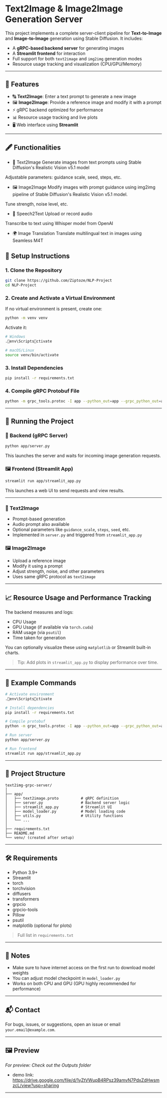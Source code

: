 
# Text2Image & Image2Image Generation Server

This project implements a complete server-client pipeline for **Text-to-Image** and **Image-to-Image** generation using Stable Diffusion. It includes:

- A **gRPC-based backend server** for generating images
- A **Streamlit frontend** for interaction
- Full support for both `text2image` and `img2img` generation modes
- Resource usage tracking and visualization (CPU/GPU/Memory)

---

## 🧠 Features

- 🔠 **Text2Image**: Enter a text prompt to generate a new image
- 🖼️ **Image2Image**: Provide a reference image and modify it with a prompt
- ⚡ gRPC backend optimized for performance
- 📊 Resource usage tracking and live plots
- 🖥️ Web interface using **Streamlit**

---

## 🖋️ Functionalities
- 🔡 Text2Image
Generate images from text prompts using Stable Diffusion's Realistic Vision v5.1 model

Adjustable parameters: guidance scale, seed, steps, etc.

- 🖼️ Image2Image
Modify images with prompt guidance using img2img pipeline of Stable Diffusion's Realistic Vision v5.1 model.

Tune strength, noise level, etc.

- 🎤 Speech2Text
Upload or record audio

Transcribe to text using Whisper model from OpenAI

- 🌍 Image Translation
Translate multilingual text in images using Seamless M4T

## 🔧 Setup Instructions

### 1. Clone the Repository

```bash
git clone https://github.com/Ziptoze/NLP-Project
cd NLP-Project
```

### 2. Create and Activate a Virtual Environment

If no virtual environment is present, create one:

```bash
python -m venv venv
```

Activate it:

```bash
# Windows
.env\Scriptsctivate

# macOS/Linux
source venv/bin/activate
```

### 3. Install Dependencies

```bash
pip install -r requirements.txt
```

### 4. Compile gRPC Protobuf File

```bash
python -m grpc_tools.protoc -I app --python_out=app --grpc_python_out=app app/text2image.proto
```

---

## 🚀 Running the Project

### 🧠 Backend (gRPC Server)

```bash
python app/server.py
```

This launches the server and waits for incoming image generation requests.

### 🖼️ Frontend (Streamlit App)

```bash
streamlit run app/streamlit_app.py
```

This launches a web UI to send requests and view results.

---


### 🔡 Text2Image

- Prompt-based generation
- Audio prompt also available
- Optional parameters like `guidance_scale`, `steps`, `seed`, etc.
- Implemented in `server.py` and triggered from `streamlit_app.py`

### 🖼️ Image2Image

- Upload a reference image
- Modify it using a prompt
- Adjust strength, noise, and other parameters
- Uses same gRPC protocol as `text2image`

---

## 📈 Resource Usage and Performance Tracking

The backend measures and logs:

- CPU Usage
- GPU Usage (if available via `torch.cuda`)
- RAM usage (via `psutil`)
- Time taken for generation

You can optionally visualize these using `matplotlib` or Streamlit built-in charts.

> Tip: Add plots in `streamlit_app.py` to display performance over time.

---

## 🧪 Example Commands

```bash
# Activate environment
.env\Scriptsctivate

# Install dependencies
pip install -r requirements.txt

# Compile protobuf
python -m grpc_tools.protoc -I app --python_out=app --grpc_python_out=app app/text2image.proto

# Run server
python app/server.py

# Run frontend
streamlit run app/streamlit_app.py
```

---

## 📂 Project Structure

```
text2img-grpc-server/
│
├── app/
│   ├── text2image.proto          # gRPC definition
│   ├── server.py                 # Backend server logic
│   ├── streamlit_app.py          # Streamlit UI
│   ├── model_loader.py           # Model loading code
│   ├── utils.py                  # Utility functions
│   └── ...
│
├── requirements.txt
├── README.md
└── venv/ (created after setup)
```

---

## 🛠️ Requirements

- Python 3.9+
- Streamlit
- torch
- torchvision
- diffusers
- transformers
- grpcio
- grpcio-tools
- Pillow
- psutil
- matplotlib (optional for plots)

> Full list in `requirements.txt`

---

## 📌 Notes

- Make sure to have internet access on the first run to download model weights
- You can adjust model checkpoint in `model_loader.py`
- Works on both CPU and GPU (GPU highly recommended for performance)

---

## 📬 Contact

For bugs, issues, or suggestions, open an issue or email `your.email@example.com`.

---

## 🖼️ Preview
 
*For preview: Check out the Outputs folder*
- demo link: https://drive.google.com/file/d/1yZtVWupB4RPsz39amvN7PdxZdHwsmzcL/view?usp=sharing

---
